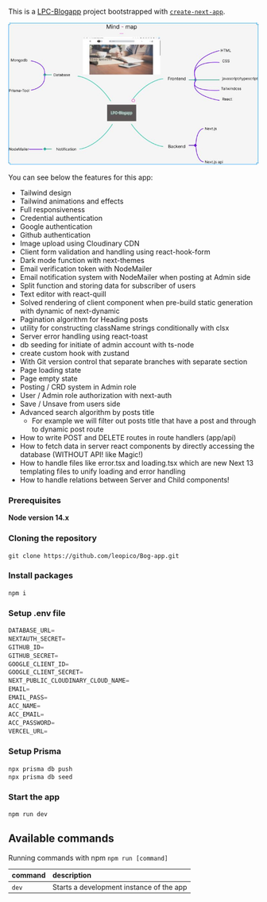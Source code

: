 This is a [LPC-Blogapp](https://leopico-blogapp.vercel.app/) project bootstrapped with [`create-next-app`](https://github.com/vercel/next.js/tree/canary/packages/create-next-app).

![Mind map for LPC-Blogapp](./public/images/mindmap.jpg)

You can see below the features for this app:

- Tailwind design
- Tailwind animations and effects
- Full responsiveness
- Credential authentication
- Google authentication
- Github authentication
- Image upload using Cloudinary CDN
- Client form validation and handling using react-hook-form
- Dark mode function with next-themes
- Email verification token with NodeMailer
- Email notification system with NodeMailer when posting at Admin side
- Split function and storing data for subscriber of users
- Text editor with react-quill
- Solved rendering of client component when pre-build static generation with dynamic of next-dynamic
- Pagination algorithm for Heading posts
- utility for constructing className strings conditionally with clsx
- Server error handling using react-toast
- db seeding for initiate of admin account with ts-node
- create custom hook with zustand
- With Git version control that separate branches with separate section
- Page loading state
- Page empty state
- Posting / CRD system in Admin role
- User / Admin role authorization with next-auth
- Save / Unsave from users side
- Advanced search algorithm by posts title
  - For example we will filter out posts title that have a post and through to dynamic post route
- How to write POST and DELETE routes in route handlers (app/api)
- How to fetch data in server react components by directly accessing the database (WITHOUT API! like Magic!)
- How to handle files like error.tsx and loading.tsx which are new Next 13 templating files to unify loading and error handling
- How to handle relations between Server and Child components!

### Prerequisites

**Node version 14.x**

### Cloning the repository

```shell
git clone https://github.com/leopico/Bog-app.git
```

### Install packages

```shell
npm i
```

### Setup .env file

```js
DATABASE_URL=
NEXTAUTH_SECRET=
GITHUB_ID=
GITHUB_SECRET=
GOOGLE_CLIENT_ID=
GOOGLE_CLIENT_SECRET=
NEXT_PUBLIC_CLOUDINARY_CLOUD_NAME=
EMAIL=
EMAIL_PASS=
ACC_NAME=
ACC_EMAIL=
ACC_PASSWORD=
VERCEL_URL=
```

### Setup Prisma

```shell
npx prisma db push
npx prisma db seed
```

### Start the app

```shell
npm run dev
```

## Available commands

Running commands with npm `npm run [command]`

| command | description                              |
| :------ | :--------------------------------------- |
| `dev`   | Starts a development instance of the app |
